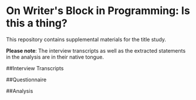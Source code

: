 # On Writer's Block in Programming: Is this a thing?
 
This repository contains supplemental materials for the title study. 

**Please note**: The interview transcripts as well as the extracted statements in the analysis are in their native tongue.

##Interview Transcripts

##Questionnaire

##Analysis
